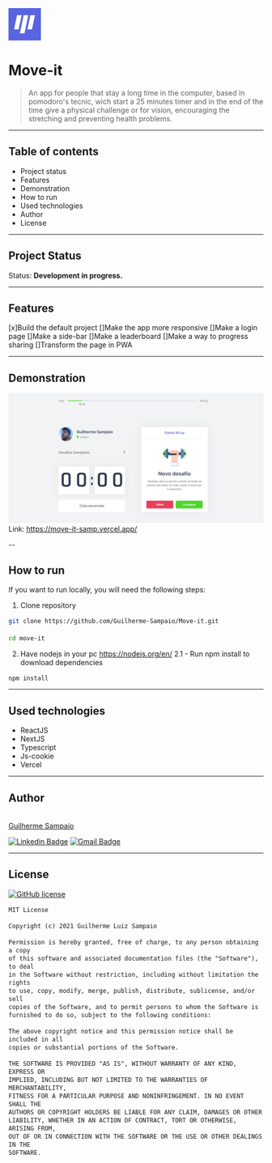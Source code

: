 ![Moveit](./public/favicon.png) <h1>Move-it</h1> 
> An app for people that stay a long time in the computer, based in pomodoro's tecnic, wich start a 25 minutes timer and in the end of the time give a physical challenge or for vision, encouraging the stretching  and preventing health problems.

---
## Table of contents

* Project status
* Features
* Demonstration
* How to run
* Used technologies
* Author
* License

---
## Project Status

Status: **Development in progress.**

---
## Features

[x]Build the default project
[]Make the app more responsive
[]Make a login page
[]Make a side-bar
[]Make a leaderboard
[]Make a way to progress sharing
[]Transform the page in PWA

---
## Demonstration

![Demonstration](./public/pageprint.png)
Link: <https://move-it-samp.vercel.app/>

--
## How to run

If you want to run locally, you will need the following steps:

1. Clone repository
```bash
git clone https://github.com/Guilherme-Sampaio/Move-it.git

cd move-it
```
2. Have nodejs in your pc <https://nodejs.org/en/>
2.1 - Run npm install to download dependencies
```bash
npm install
```
---
## Used technologies

* ReactJS
* NextJS
* Typescript
* Js-cookie
* Vercel

---
## Author

<a href="https://www.linkedin.com/in/guilherme-sampaio-4946a01a6/?miniProfileUrn=urn%3Ali%3Afs_miniProfile%3AACoAADAn1LABvmw2dWfN4Q51WAqXrKE4nrouSeU">
<img style="border-radius: 50%;" src="https://media-exp1.licdn.com/dms/image/C4D03AQEoAQjPfuC4PA/profile-displayphoto-shrink_200_200/0/1602284719328?e=1619654400&v=beta&t=vFvlPgpeJMtJytGnNuNBfPc1roogY197ZgKrB0Dh9Tw" width="100px;" alt=""/>
</a>
</br>
<a href="https://www.linkedin.com/in/guilherme-sampaio-4946a01a6/?miniProfileUrn=urn%3Ali%3Afs_miniProfile%3AACoAADAn1LABvmw2dWfN4Q51WAqXrKE4nrouSeU">
Guilherme Sampaio
</a>

[![Linkedin Badge](https://img.shields.io/badge/-Guilherme-blue?style=flat-square&logo=Linkedin&logoColor=white&link=https://www.linkedin.com/in/guilherme-sampaio-4946a01a6/?miniProfileUrn=urn%3Ali%3Afs_miniProfile%3AACoAADAn1LABvmw2dWfN4Q51WAqXrKE4nrouSeU)](https://www.linkedin.com/in/guilherme-sampaio-4946a01a6/?miniProfileUrn=urn%3Ali%3Afs_miniProfile%3AACoAADAn1LABvmw2dWfN4Q51WAqXrKE4nrouSeU) 
[![Gmail Badge](https://img.shields.io/badge/-kaisergui258@gmail.com-c14438?style=flat-square&logo=Gmail&logoColor=white&link=mailto:kaisergui258@gmail.com)](mailto:kaisergui258@gmail.com)


---
## License

[![GitHub license](https://img.shields.io/github/license/Pietrogon/todo-list)](https://github.com/Pietrogon/todo-list/blob/main/LICENSE)

```
MIT License

Copyright (c) 2021 Guilherme Luiz Sampaio

Permission is hereby granted, free of charge, to any person obtaining a copy
of this software and associated documentation files (the "Software"), to deal
in the Software without restriction, including without limitation the rights
to use, copy, modify, merge, publish, distribute, sublicense, and/or sell
copies of the Software, and to permit persons to whom the Software is
furnished to do so, subject to the following conditions:

The above copyright notice and this permission notice shall be included in all
copies or substantial portions of the Software.

THE SOFTWARE IS PROVIDED "AS IS", WITHOUT WARRANTY OF ANY KIND, EXPRESS OR
IMPLIED, INCLUDING BUT NOT LIMITED TO THE WARRANTIES OF MERCHANTABILITY,
FITNESS FOR A PARTICULAR PURPOSE AND NONINFRINGEMENT. IN NO EVENT SHALL THE
AUTHORS OR COPYRIGHT HOLDERS BE LIABLE FOR ANY CLAIM, DAMAGES OR OTHER
LIABILITY, WHETHER IN AN ACTION OF CONTRACT, TORT OR OTHERWISE, ARISING FROM,
OUT OF OR IN CONNECTION WITH THE SOFTWARE OR THE USE OR OTHER DEALINGS IN THE
SOFTWARE.
```